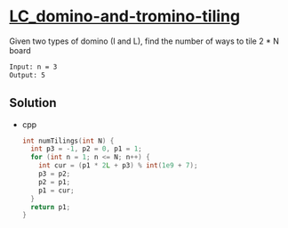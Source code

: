 # [LC_domino-and-tromino-tiling](https://leetcode.com/problems/domino-and-tromino-tiling)

Given two types of domino (I and L), find the number of ways to tile 2 * N board

```txt
Input: n = 3
Output: 5
```

## Solution

* cpp

  ```cpp
  int numTilings(int N) {
    int p3 = -1, p2 = 0, p1 = 1;
    for (int n = 1; n <= N; n++) {
      int cur = (p1 * 2L + p3) % int(1e9 + 7);
      p3 = p2;
      p2 = p1;
      p1 = cur;
    }
    return p1;
  }
  ```

